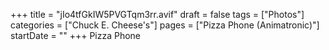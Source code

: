 +++
title = "jIo4tfGkIW5PVGTqm3rr.avif"
draft = false
tags = ["Photos"]
categories = ["Chuck E. Cheese's"]
pages = ["Pizza Phone (Animatronic)"]
startDate = ""
+++
Pizza Phone

